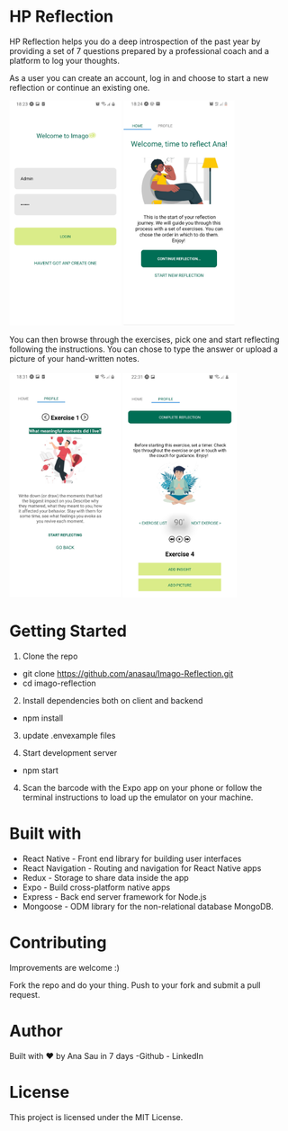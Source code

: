 # HP Reflection
HP Reflection helps you do a deep introspection of the past year by providing a set of 7 questions prepared by a professional coach and a platform to log your thoughts. 

As a user you can create an account, log in and choose to start a new reflection or continue an existing one. <br/>

<code><img height="400" alt="Home Screen" src="https://github.com/anasau/Imago-Reflection/blob/default/assets/loginscreen.jpg"></code>
<code><img height="400" alt="Home Screen" src="https://github.com/anasau/Imago-Reflection/blob/default/assets/homescreen.jpg"></code>

You can then browse through the exercises, pick one and start reflecting following the instructions. You can chose to type the answer or upload a picture of your hand-written notes. 
<br/>
<br/>
<code><img height="400" alt="Exercise 2 " src="https://github.com/anasau/Imago-Reflection/blob/default/assets/exercisesscreen.jpg"></code>
<code><img height="400" alt="Reflection Page" src="https://github.com/anasau/Imago-Reflection/blob/default/assets/exercisescreen.jpg"></code>


# Getting Started 

1. Clone the repo 
  - git clone https://github.com/anasau/Imago-Reflection.git
  - cd imago-reflection


2. Install dependencies both on client and backend <br/>
  - npm install 

3. update .envexample files 

4. Start development server
  - npm start

4. Scan the barcode with the Expo app on your phone or follow the terminal instructions to load up the emulator on your machine.

# Built with

- React Native - Front end library for building user interfaces
- React Navigation - Routing and navigation for React Native apps
- Redux - Storage to share data inside the app
- Expo - Build cross-platform native apps
- Express -  Back end server framework for Node.js 
- Mongoose - ODM library for the non-relational database MongoDB. 

# Contributing
Improvements are welcome :)

Fork the repo and do your thing. Push to your fork and submit a pull request.

# Author
Built with  ♥ by Ana Sau in 7 days 
-Github - LinkedIn

# License
This project is licensed under the MIT License.
